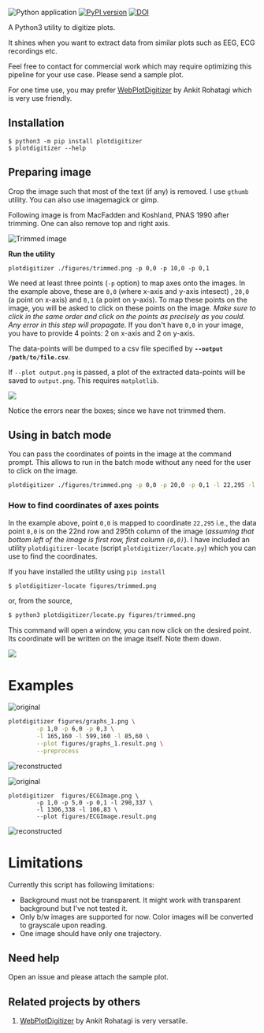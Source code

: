 ![Python application](https://github.com/dilawar/PlotDigitizer/workflows/Python%20application/badge.svg) [![PyPI version](https://badge.fury.io/py/plotdigitizer.svg)](https://badge.fury.io/py/plotdigitizer) [![DOI](https://zenodo.org/badge/140683649.svg)](https://zenodo.org/badge/latestdoi/140683649)

A Python3 utility to digitize plots. 

It shines when you want to extract data from similar plots such as EEG,
ECG recordings etc. 

Feel free to contact for commercial work which may require optimizing this pipeline 
for your use case. Please send a sample plot.

For one time use, you may prefer [WebPlotDigitizer](https://automeris.io/WebPlotDigitizer/) by Ankit
Rohatagi which is very use friendly.

## Installation

```
$ python3 -m pip install plotdigitizer 
$ plotdigitizer --help
```

## Preparing image

Crop the image such that most of the text (if any) is removed. I use
`gthumb` utility. You can also use imagemagick or gimp.

Following image is from MacFadden and Koshland, PNAS 1990 after trimming. One
can also remove top and right axis.

![Trimmed image](./figures/trimmed.png)

__Run the utility__

```
plotdigitizer ./figures/trimmed.png -p 0,0 -p 10,0 -p 0,1
```

We need at least three points (`-p` option) to map axes onto the images.  In the example
above, these are `0,0` (where x-axis and y-axis intesect) , `20,0` (a point on
x-axis) and `0,1` (a point on y-axis). To map these points on the image, you
will be asked to click on these points on the image. _Make sure to click in
the same order and click on the points as precisely as you could. Any error in
this step will propagate._ If you don't have `0,0` in your image, you have to provide 
4 points: 2 on x-axis and 2 on y-axis.

The data-points will be dumped to a csv file specified by __`--output
/path/to/file.csv`__. 

If `--plot output.png` is passed, a plot of the extracted data-points will be
saved to `output.png`. This requires `matplotlib`.

![](./figures/traj.png)

Notice the errors near the boxes; since we have not trimmed them.

## Using in batch mode

You can pass the coordinates of points in the image at the command prompt.
This allows to run in the batch mode without any need for the user to click on
the image.

```bash
plotdigitizer ./figures/trimmed.png -p 0,0 -p 20,0 -p 0,1 -l 22,295 -l 142,295 -l 22,215 --plot output.png
```

### How to find coordinates of axes points

In the example above, point `0,0` is mapped to coordinate `22,295` i.e., the
data point `0,0` is on the 22nd row and 295th column of the image (_assuming that bottom left
of the image is first row, first column `(0,0)`_). I have included an utility
`plotdigitizer-locate` (script `plotdigitizer/locate.py`) which you can use to
find the coordinates.

If you have installed the utility using `pip install`

```bash
$ plotdigitizer-locate figures/trimmed.png     
```

or, from the source,

```bash
$ python3 plotdigitizer/locate.py figures/trimmed.png
```

This command will open a window, you can now click on the desired point. Its coordinate will
be written on the image itself. Note them down.

![](./figures/trimmed_locate.png)


# Examples

![original](./figures/graphs_1.png)

```bash
plotdigitizer figures/graphs_1.png \
		-p 1,0 -p 6,0 -p 0,3 \
		-l 165,160 -l 599,160 -l 85,60 \
		--plot figures/graphs_1.result.png \
		--preprocess
```

![reconstructed](./figures/graphs_1.result.png)


![original](./figures/ECGImage.png)

```
plotdigitizer  figures/ECGImage.png \
		-p 1,0 -p 5,0 -p 0,1 -l 290,337 \
		-l 1306,338 -l 106,83 \
		--plot figures/ECGImage.result.png
```

![reconstructed](./figures/ECGImage.result.png)

# Limitations

Currently this script has following limitations:

- Background must not be transparent. It might work with transparent background but
  I've not tested it.
- Only b/w images are supported for now. Color images will be converted to grayscale upon reading.
- One image should have only one trajectory.

## Need help

Open an issue and please attach the sample plot.

## Related projects by others

1.  [WebPlotDigitizer](https://automeris.io/WebPlotDigitizer/) by Ankit
Rohatagi is very versatile.
